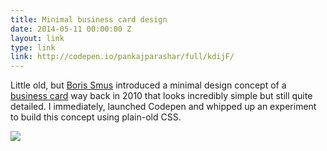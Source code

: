 ```yaml
---
title: Minimal business card design
date: 2014-05-11 00:00:00 Z
layout: link
type: link
link: http://codepen.io/pankajparashar/full/kdijF/
---
```


Little old, but [Boris Smus](http://smus.com/) introduced a minimal design concept of a [business card](http://smus.com/minimal-business-card-design/) way back in 2010 that looks incredibly simple but still quite detailed. I immediately, launched Codepen and whipped up an experiment to build this concept using plain-old CSS.

![](https://res.cloudinary.com/dw9fem4ki/image/upload/v1399829270/http_dl_kraken_io_6aa0aa761ed41cb9ab48a6733695bf6f_business-card_iubybw.png)